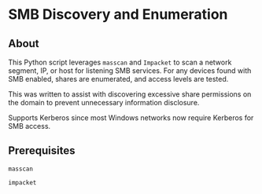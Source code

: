 # SMB Discovery and Enumeration

## About

This Python script leverages `masscan` and `Impacket` to scan a network segment, IP, or host for listening SMB services. For any devices found with SMB enabled, shares are enumerated, and access levels are tested.

This was written to assist with discovering excessive share permissions on the domain to prevent unnecessary information disclosure. 

Supports Kerberos since most Windows networks now require Kerberos for SMB access.

## Prerequisites

`masscan`

`impacket`
